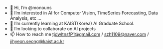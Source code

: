 - 👋 Hi, I’m @monouns
- 👀 I’m interested in AI for Computer Vision, TimeSeries Forecasting, Data Analysis, etc ...
- 🌱 I’m currently learning at KAIST(Korea) AI Graduate School.
- 💞️ I’m looking to collaborate on AI projects 
- 📫 How to reach me tjdwltnsfP1@gmail.com / szh1109@naver.com / jihyeon.seong@kaist.ac.kr

<!---
Seong-JiHyeon/Seong-JiHyeon is a ✨ special ✨ repository because its `README.md` (this file) appears on your GitHub profile.
You can click the Preview link to take a look at your changes.
--->

<meta name="google-site-verification" content="Jb7jx1MYv8p10JxPtSq8II7ztg1GWCR63xSrMH6D8ug" />
